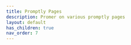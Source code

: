 ```yaml
---
title: Promptly Pages
description: Promer on various promptly pages
layout: default
has_children: true
nav_order: 7
---
```

